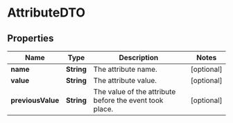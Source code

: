
# AttributeDTO

## Properties
Name | Type | Description | Notes
------------ | ------------- | ------------- | -------------
**name** | **String** | The attribute name. |  [optional]
**value** | **String** | The attribute value. |  [optional]
**previousValue** | **String** | The value of the attribute before the event took place. |  [optional]



